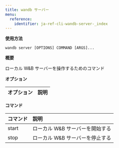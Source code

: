 ```yaml
---
title: wandb サーバー
menu:
  reference:
    identifier: ja-ref-cli-wandb-server-_index
---
```


**使用方法**

`wandb server [OPTIONS] COMMAND [ARGS]...`

**概要**

ローカル W&B サーバーを操作するためのコマンド


**オプション**

| **オプション** | **説明** |
| :--- | :--- |


**コマンド**

| **コマンド** | **説明** |
| :--- | :--- |
| start | ローカル W&B サーバーを開始する |
| stop | ローカル W&B サーバーを停止する |